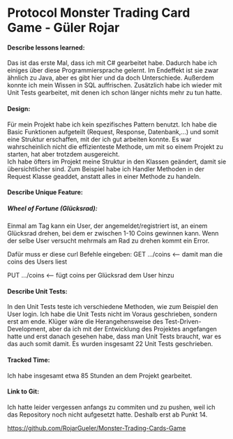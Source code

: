 # Protocol Monster Trading Card Game - Güler Rojar

#### Describe lessons learned: 

Das ist das erste Mal, dass ich mit C# gearbeitet habe. Dadurch habe ich einiges über diese Programmiersprache gelernt. Im Endeffekt ist sie zwar ähnlich zu Java, aber es gibt hier und da doch Unterschiede. Außerdem konnte ich mein Wissen in SQL auffrischen. Zusätzlich habe ich wieder mit Unit Tests gearbeitet, mit denen ich schon länger nichts mehr zu tun hatte.

#### Design:

Für mein Projekt habe ich kein spezifisches Pattern benutzt. Ich habe die Basic Funktionen aufgeteilt (Request, Response, Datenbank,...) und somit eine Struktur erschaffen, mit der ich gut arbeiten konnte. Es war wahrscheinlich nicht die effizienteste Methode, um mit so einem Projekt zu starten, hat aber trotzdem ausgereicht.  
Ich habe öfters im Projekt meine Struktur in den Klassen geändert, damit sie übersichtlicher sind. Zum Beispiel habe ich Handler Methoden in der Request Klasse geaddet, anstatt alles in einer Methode zu handeln.

#### Describe Unique Feature:

##### Wheel of Fortune (Glücksrad):

Einmal am Tag kann ein User, der angemeldet/registriert ist, an einem Glücksrad drehen, bei dem er zwischen 1-10 Coins gewinnen kann. Wenn der selbe User versucht mehrmals am Rad zu drehen kommt ein Error.

Dafür muss er diese curl Befehle eingeben:
GET .../coins <-- damit man die coins des Users liest

PUT .../coins <-- fügt coins per Glücksrad dem User hinzu 

#### Describe Unit Tests:

In den Unit Tests teste ich verschiedene Methoden, wie zum Beispiel den User login. Ich habe die Unit Tests nicht im Voraus geschrieben, sondern erst am ende. Klüger wäre die Herangehensweise des Test-Driven-Development, aber da ich mit der Entwicklung des Projektes angefangen hatte und erst danach gesehen habe, dass man Unit Tests braucht, war es das auch somit damit. Es wurden insgesamt 22 Unit Tests geschrieben.

#### Tracked Time:

Ich habe insgesamt etwa 85 Stunden an dem Projekt gearbeitet.

#### Link to Git:

Ich hatte leider vergessen anfangs zu commiten und zu pushen, weil ich das Repository noch nicht aufgesetzt hatte. Deshalb erst ab Punkt 14. 

https://github.com/RojarGueler/Monster-Trading-Cards-Game